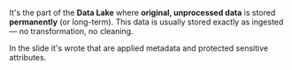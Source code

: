 It's the part of the **Data Lake** where **original, unprocessed data** is stored **permanently** (or long-term).
This data is usually stored exactly as ingested — no transformation, no cleaning.

In the slide it's wrote that are applied metadata and protected sensitive attributes.